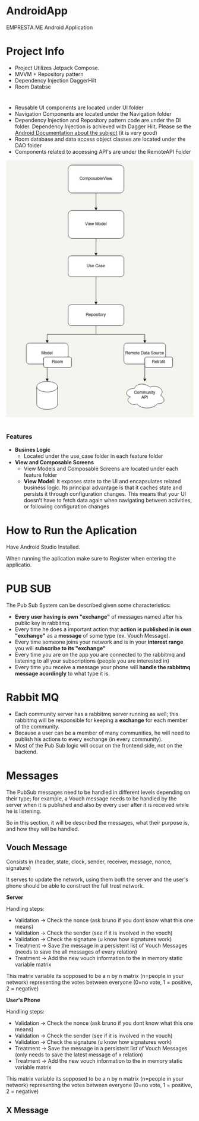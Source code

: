 # AndroidApp
EMPRESTA.ME Android Application


# Project Info

* Project Utilizes Jetpack Compose.
* MVVM + Repository pattern
* Dependency Injection DaggerHilt 
* Room Databse

#

* Reusable UI components are located under UI folder
* Navigation Components are located under the Navigation folder
* Dependency Injection and Repository pattern code are under the DI folder. Dependency Injection is achieved with Dagger Hilt. Please se the [Android Documentation about the subject](https://developer.android.com/training/dependency-injection/hilt-android) (it is very good)
* Room database and data access object classes are located under the DAO folder
* Components related to accessing API's are under the RemoteAPI Folder

<img src="images/Architecture.png">

# 
### Features
* **Busines Logic**
  * Located under the use_case folder in each feature folder
* **View and Composable Screens**
  * View Models and Composable Screens are located under each feature folder
  * **View Model**: It exposes state to the UI and encapsulates related business logic. Its principal advantage is that it caches state and persists it through configuration changes. This means that your UI doesn’t have to fetch data again when navigating between activities, or following configuration changes


# How to Run the Aplication

Have Android Studio Installed.  


When running the aplication make sure to Register when entering the applicatio.


# PUB SUB
The Pub Sub System can be described given some characteristics:
- **Every user having is own "**exchange**"** of messages named after his public key in rabbitmq.
- Every time he does a important action that **action is published in is own "**exchange**"** as a **message** of some type (ex. Vouch Message).
- Every time someone joins your network and is in your **interest range** you will **subscribe to its "**exchange**"**
- Every time you are on the app you are connected to the rabbitmq and listening to all your subscriptions (people you are interested in)
- Every time you receive a message your phone will **handle the rabbitmq message acordingly** to what type it is.

# Rabbit MQ
- Each community server has a rabbitmq server running as well; this rabbitmq will be responsible for keeping a **exchange** for each member of the community.
- Because a user can be a member of many communities, he will need to publish his actions to every exchange (in every community).
- Most of the Pub Sub logic will occur on the frontend side, not on the backend.

# Messages
The PubSub messages need to be handled in different levels depending on their type; for example, a Vouch message needs to be handled by the server when it is published and also by every user after it is received while he is listening.

So in this section, it will be described the messages, what their purpose is, and how they will be handled.

## **Vouch Message**
Consists in (header, state, clock, sender, receiver, message, nonce, signature)

It serves to update the network, using them both the  server and the user's phone should be able to construct the full trust network.

**Server**

Handling steps:
- Validation -> Check the nonce (ask bruno if you dont know what this one means)
- Validation -> Check the sender (see if it is involved in the vouch)
- Validation -> Check the signature (u know how signatures work)
- Treatment -> Save the message in a persistent list of Vouch Messages (needs to save the all messages of every relation)
- Treatment -> Add the new vouch information to the in memory static variable matrix

This matrix variable its sopposed to be a n by n matrix (n=people in your network) representing the votes between everyone (0=no vote, 1 = positive, 2 = negative)

**User's Phone** 

Handling steps:

- Validation -> Check the nonce (ask bruno if you dont know what this one means)
- Validation -> Check the sender (see if it is involved in the vouch)
- Validation -> Check the signature (u know how signatures work)
- Treatment -> Save the message in a persistent list of Vouch Messages (only needs to save the latest message of x relation)
- Treatment -> Add the new vouch information to the in memory static variable matrix

This matrix variable its sopposed to be a n by n matrix (n=people in your network) representing the votes between everyone (0=no vote, 1 = positive, 2 = negative)
 

## **X Message**

